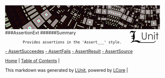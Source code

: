 ![](../Content/LUnit-banner-small.png "")
[<img align="right" src="../Content/LUnit-logo-small.png">](../../README.md)
[<span class="glyphicon glyphicon-arrow-up"></span>](../LUnit.md)
###AssertionExt
######Summary

            Provides assertions in the 'Assert___' style.
            
[ - AssertSucceedes](AssertionExt_AssertSucceedes.md)
[ - AssertFails](AssertionExt_AssertFails.md)
[ - AssertResult](AssertionExt_AssertResult.md)
[ - AssertSource](AssertionExt_AssertSource.md)

[Home](../../README.md) | [Table of Contents](../../TableOfContents.md) | 


This markdown was generated by [LUnit](https://github.com/CodeSingularity/LUnit), powered by [LCore](https://github.com/CodeSingularity/LCore) | 

